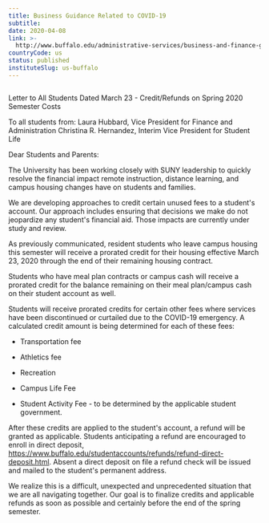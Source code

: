 ```yaml
---
title: Business Guidance Related to COVID-19
subtitle: 
date: 2020-04-08
link: >-
  http://www.buffalo.edu/administrative-services/business-and-finance-guidance-related-to-covid-19.html#refunds-letter
countryCode: us
status: published
instituteSlug: us-buffalo
---
```

![]()

Letter to All Students Dated March 23 - Credit/Refunds on Spring 2020 Semester Costs

To all students from: Laura Hubbard, Vice President for Finance and Administration Christina R. Hernandez, Interim Vice President for Student Life

Dear Students and Parents:

The University has been working closely with SUNY leadership to quickly resolve the financial impact remote instruction, distance learning, and campus housing changes have on students and families.

We are developing approaches to credit certain unused fees to a student's account. Our approach includes ensuring that decisions we make do not jeopardize any student's financial aid. Those impacts are currently under study and review.

As previously communicated, resident students who leave campus housing this semester will receive a prorated credit for their housing effective March 23, 2020 through the end of their remaining housing contract.

Students who have meal plan contracts or campus cash will receive a prorated credit for the balance remaining on their meal plan/campus cash on their student account as well.

Students will receive prorated credits for certain other fees where services have been discontinued or curtailed due to the COVID-19 emergency. A calculated credit amount is being determined for each of these fees:

* Transportation fee

* Athletics fee

* Recreation

* Campus Life Fee

* Student Activity Fee - to be determined by the applicable student government.

After these credits are applied to the student's account, a refund will be granted as applicable. Students anticipating a refund are encouraged to enroll in direct deposit, https://www.buffalo.edu/studentaccounts/refunds/refund-direct-deposit.html. Absent a direct deposit on file a refund check will be issued and mailed to the student's permanent address.

We realize this is a difficult, unexpected and unprecedented situation that we are all navigating together. Our goal is to finalize credits and applicable refunds as soon as possible and certainly before the end of the spring semester.